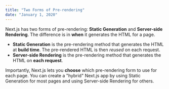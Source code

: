 ```yaml
---
title: "Two Forms of Pre-rendering"
date: "January 1, 2020"
---
```


Next.js has two forms of pre-rendering: **Static Generation** and **Server-side Rendering**. The difference is in **when** it generates the HTML for a page.

-   **Static Generation** is the pre-rendering method that generates the HTML at **build time**. The pre-rendered HTML is then _reused_ on each request.
-   **Server-side Rendering** is the pre-rendering method that generates the HTML on **each request**.

Importantly, Next.js lets you **choose** which pre-rendering form to use for each page. You can create a "hybrid" Next.js app by using Static Generation for most pages and using Server-side Rendering for others.
